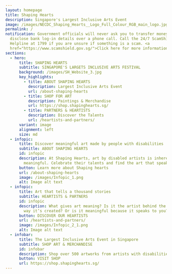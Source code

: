 ```yaml
---
layout: homepage
title: Shaping Hearts
description: Singapore's Largest Inclusive Arts Event
image: /images/NECDC_Shaping_Hearts__Logo_Full_Colour_RGB_main_logo.jpg
permalink: /
notification: Government officials will never ask you to transfer money or
  disclose bank log-in details over a phone call. Call the 24/7 ScamShield
  Helpline at 1799 if you are unsure if something is a scam. <a
  href="https://www.scamshield.gov.sg/">Click here for more information</a>.
sections:
  - hero:
      title: SHAPING HEARTS
      subtitle: SINGAPORE'S LARGETS INCLUSIVE ARTS FESTIVAL
      background: /images/SH_Website_3.jpg
      key_highlights:
        - title: ABOUT SHAPING HEARTS
          description: Largest Inclusive Arts Event
          url: /about-shaping-hearts
        - title: SHOP FOR ART
          description: Paintings & Merchandise
          url: https://shop.shapinghearts.sg/
        - title: PARTNERS & HEARTISTS
          description: Discover the Talents
          url: /heartists-and-partners/
      variant: image
      alignment: left
      size: md
  - infopic:
      title: Discover meaningful art made by people with disabilities
      subtitle: ABOUT SHAPING HEARTS
      id: infopic
      description: At Shaping Hearts, art by disabled artists is inherently
        meaningful. Celebrate their talents and find the art that speaks to you.
      button: Learn more about Shaping hearts
      url: /about-shaping-hearts
      image: /images/Infopic_1.png
      alt: Image alt text
  - infopic:
      title: Art that tells a thousand stories
      subtitle: HEARTISTS & PARTNERS
      id: infopic
      description: What gives art meaning? Is it the artist behind the art? Is it the
        way it’s created? Or is it meaningful because it speaks to you?
      button: DISCOVER OUR HEARTISTS
      url: /heartists-and-partners/
      image: /images/Infopic_2_1.png
      alt: Image alt text
  - infobar:
      title: The Largest Inclusive Arts Event in Singapore
      subtitle: SHOP ART & MERCHANDISE
      id: infobar
      description: Shop over 500 artworks from artists with disabilities.
      button: VISIT SHOP
      url: https://shop.shapinghearts.sg/
---
```

